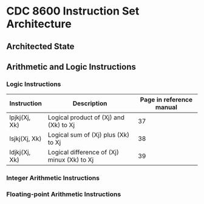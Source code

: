 # CDC 8600 Instruction Set Architecture

## Architected State

## Arithmetic and Logic Instructions

### Logic Instructions

| Instruction   | Description                                 | Page in reference manual |
|---------------|---------------------------------------------|--------------------------|
| lpjkj(Xj, Xk) | Logical product of (Xj) and (Xk) to Xj      | 37                       |
| lsjkj(Xj, Xk) | Logical sum of (Xj) plus (Xk) to Xj         | 38                       |
| ldjkj(Xj, Xk) | Logical difference of (Xj) minux (Xk) to Xj | 39                       |

### Integer Arithmetic Instructions

### Floating-point Arithmetic Instructions
